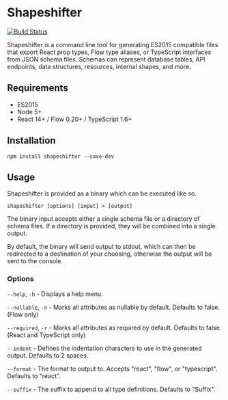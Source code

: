 # Shapeshifter
[![Build Status](https://travis-ci.org/milesj/shapeshifter.svg?branch=master)](https://travis-ci.org/milesj/shapeshifter)

Shapeshifter is a command line tool for generating ES2015 compatible
files that export React prop types, Flow type aliases, or TypeScript
interfaces from JSON schema files. Schemas can represent database
tables, API endpoints, data structures, resources, internal shapes,
and more.

## Requirements

* ES2015
* Node 5+
* React 14+ / Flow 0.20+ / TypeScript 1.6+

## Installation

    npm install shapeshifter --save-dev

## Usage

Shapeshifter is provided as a binary which can be executed like so.

    shapeshifter [options] [input] > [output]

The binary input accepts either a single schema file or a directory of
schema files. If a directory is provided, they will be combined into 
a single output.

By default, the binary will send output to stdout, which can then be 
redirected to a destination of your choosing, otherwise the output
will be sent to the console.

### Options

`--help`, `-h` - Displays a help menu.

`--nullable`, `-n` - Marks all attributes as nullable by default.
Defaults to false. (Flow only)

`--required`, `-r` - Marks all attributes as required by default.
Defaults to false. (React and TypeScript only)

`--indent` - Defines the indentation characters to use in the
generated output. Defaults to 2 spaces.

`--format` - The format to output to. Accepts "react", "flow", or
"typescript". Defaults to "react".

`--suffix` - The suffix to append to all type definitions. Defaults
to "Suffix".
